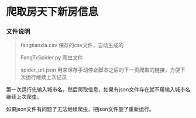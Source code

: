 # 爬取房天下新房信息

### 文件说明
> fangtianxia.csv 保存的csv文件，自动生成的
> 
> FangTxSpider.py 爬虫文件
> 
> spider_url.json 用来保存手动停止脚本之后的下一页爬取的链接，方便下次运行继续上次记录
>

第一次运行先输入城市名，然后爬取信息，如果有json文件存在就不用输入城市名继续上次爬虫。

如果json文件有问题了无法继续爬虫，把json文件删了重新运行。

